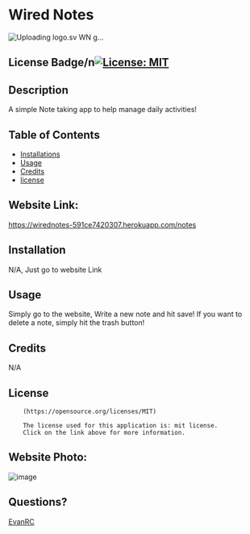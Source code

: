 # Wired Notes
![Uploading logo.sv<svg xmlns="http://www.w3.org/2000/svg" version="1.1" height="300px" width="200px">
<rect x="50" y="50" width="100" height="100" fill="blue" />
<text x="50%" y="50%" dy="-50px" text-anchor="middle" dominant-baseline="central" fill="yellow" font-size="20px">WN</text>
</svg>g…]()


## License Badge/n[![License: MIT](https://img.shields.io/badge/License-MIT-yellow.svg)](https://opensource.org/licenses/MIT)

## Description

A simple Note taking app to help manage daily activities!

## Table of Contents

- [Installations](#installations)
- [Usage](#usage)
- [Credits](#credits)
- [license](#license)

## Website Link:
https://wirednotes-591ce7420307.herokuapp.com/notes

## Installation

N/A, Just go to website Link

## Usage

Simply go to the website, Write a new note and hit save! If you want to delete a note, simply hit the trash button!

## Credits

N/A

## License


        (https://opensource.org/licenses/MIT)

        The license used for this application is: mit license. 
        Click on the link above for more information.

## Website Photo:
![image](https://github.com/EvanRC/Wired-Notes/assets/124648885/b7974a00-9f68-437a-bc96-7f118ae74d7b)

## Questions?

[EvanRC](https://github.com/EvanRC)


